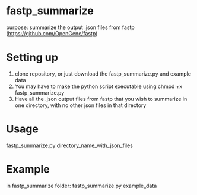 # fastp_summarize
purpose: summarize the output .json files from fastp (https://github.com/OpenGene/fastp)

# Setting up
 1. clone repository, or just download the fastp_summarize.py and example data
 2. You may have to make the python script executable using chmod +x fastp_summarize.py
 3. Have all the .json output files from fastp that you wish to summarize in one directory, with no other json files 
in that directory

# Usage 
 fastp_summarize.py directory_name_with_json_files 

# Example
 in fastp_summarize folder:
 fastp_summarize.py example_data

